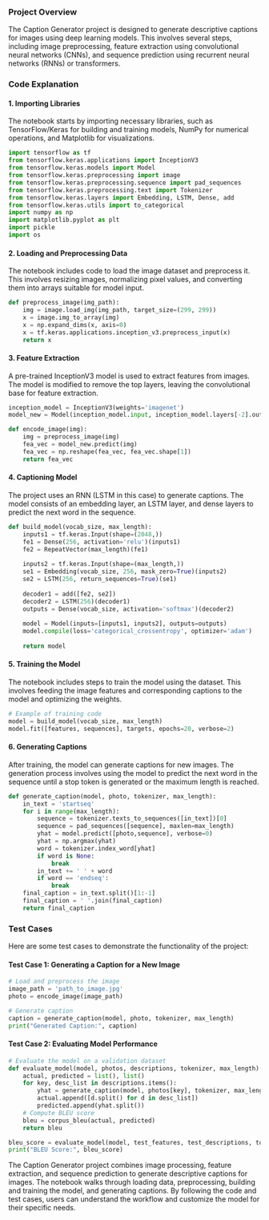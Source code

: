 ### Project Overview

The Caption Generator project is designed to generate descriptive captions for images using deep learning models. This involves several steps, including image preprocessing, feature extraction using convolutional neural networks (CNNs), and sequence prediction using recurrent neural networks (RNNs) or transformers.

### Code Explanation

#### 1. **Importing Libraries**

The notebook starts by importing necessary libraries, such as TensorFlow/Keras for building and training models, NumPy for numerical operations, and Matplotlib for visualizations.

```python
import tensorflow as tf
from tensorflow.keras.applications import InceptionV3
from tensorflow.keras.models import Model
from tensorflow.keras.preprocessing import image
from tensorflow.keras.preprocessing.sequence import pad_sequences
from tensorflow.keras.preprocessing.text import Tokenizer
from tensorflow.keras.layers import Embedding, LSTM, Dense, add
from tensorflow.keras.utils import to_categorical
import numpy as np
import matplotlib.pyplot as plt
import pickle
import os
```

#### 2. **Loading and Preprocessing Data**

The notebook includes code to load the image dataset and preprocess it. This involves resizing images, normalizing pixel values, and converting them into arrays suitable for model input.

```python
def preprocess_image(img_path):
    img = image.load_img(img_path, target_size=(299, 299))
    x = image.img_to_array(img)
    x = np.expand_dims(x, axis=0)
    x = tf.keras.applications.inception_v3.preprocess_input(x)
    return x
```

#### 3. **Feature Extraction**

A pre-trained InceptionV3 model is used to extract features from images. The model is modified to remove the top layers, leaving the convolutional base for feature extraction.

```python
inception_model = InceptionV3(weights='imagenet')
model_new = Model(inception_model.input, inception_model.layers[-2].output)

def encode_image(img):
    img = preprocess_image(img)
    fea_vec = model_new.predict(img)
    fea_vec = np.reshape(fea_vec, fea_vec.shape[1])
    return fea_vec
```

#### 4. **Captioning Model**

The project uses an RNN (LSTM in this case) to generate captions. The model consists of an embedding layer, an LSTM layer, and dense layers to predict the next word in the sequence.

```python
def build_model(vocab_size, max_length):
    inputs1 = tf.keras.Input(shape=(2048,))
    fe1 = Dense(256, activation='relu')(inputs1)
    fe2 = RepeatVector(max_length)(fe1)
    
    inputs2 = tf.keras.Input(shape=(max_length,))
    se1 = Embedding(vocab_size, 256, mask_zero=True)(inputs2)
    se2 = LSTM(256, return_sequences=True)(se1)
    
    decoder1 = add([fe2, se2])
    decoder2 = LSTM(256)(decoder1)
    outputs = Dense(vocab_size, activation='softmax')(decoder2)
    
    model = Model(inputs=[inputs1, inputs2], outputs=outputs)
    model.compile(loss='categorical_crossentropy', optimizer='adam')
    
    return model
```

#### 5. **Training the Model**

The notebook includes steps to train the model using the dataset. This involves feeding the image features and corresponding captions to the model and optimizing the weights.

```python
# Example of training code
model = build_model(vocab_size, max_length)
model.fit([features, sequences], targets, epochs=20, verbose=2)
```

#### 6. **Generating Captions**

After training, the model can generate captions for new images. The generation process involves using the model to predict the next word in the sequence until a stop token is generated or the maximum length is reached.

```python
def generate_caption(model, photo, tokenizer, max_length):
    in_text = 'startseq'
    for i in range(max_length):
        sequence = tokenizer.texts_to_sequences([in_text])[0]
        sequence = pad_sequences([sequence], maxlen=max_length)
        yhat = model.predict([photo,sequence], verbose=0)
        yhat = np.argmax(yhat)
        word = tokenizer.index_word[yhat]
        if word is None:
            break
        in_text += ' ' + word
        if word == 'endseq':
            break
    final_caption = in_text.split()[1:-1]
    final_caption = ' '.join(final_caption)
    return final_caption
```

### Test Cases

Here are some test cases to demonstrate the functionality of the project:

#### Test Case 1: Generating a Caption for a New Image

```python
# Load and preprocess the image
image_path = 'path_to_image.jpg'
photo = encode_image(image_path)

# Generate caption
caption = generate_caption(model, photo, tokenizer, max_length)
print("Generated Caption:", caption)
```

#### Test Case 2: Evaluating Model Performance

```python
# Evaluate the model on a validation dataset
def evaluate_model(model, photos, descriptions, tokenizer, max_length):
    actual, predicted = list(), list()
    for key, desc_list in descriptions.items():
        yhat = generate_caption(model, photos[key], tokenizer, max_length)
        actual.append([d.split() for d in desc_list])
        predicted.append(yhat.split())
    # Compute BLEU score
    bleu = corpus_bleu(actual, predicted)
    return bleu

bleu_score = evaluate_model(model, test_features, test_descriptions, tokenizer, max_length)
print("BLEU Score:", bleu_score)
```

The Caption Generator project combines image processing, feature extraction, and sequence prediction to generate descriptive captions for images. The notebook walks through loading data, preprocessing, building and training the model, and generating captions. By following the code and test cases, users can understand the workflow and customize the model for their specific needs.
